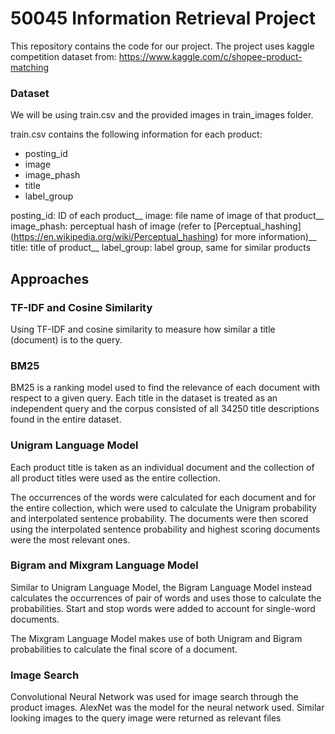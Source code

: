 # 50045 Information Retrieval Project

This repository contains the code for our project. The project uses kaggle competition dataset from: https://www.kaggle.com/c/shopee-product-matching

### Dataset
We will be using train.csv and the provided images in train_images folder.

train.csv contains the following information for each product:
* posting_id
* image
* image_phash
* title
* label_group

posting_id: ID of each product__
image: file name of image of that product__
image_phash: perceptual hash of image (refer to [Perceptual_hashing] (https://en.wikipedia.org/wiki/Perceptual_hashing) for more information)__
title: title of product__
label_group: label group, same for similar products

## Approaches
### TF-IDF and Cosine Similarity
Using TF-IDF and cosine similarity to measure how similar a title (document) is to the query. 

### BM25
BM25 is a ranking model used to find the relevance of each document with respect to a given query. Each title in the dataset is treated as an independent query and the corpus consisted of all 34250 title descriptions found in the entire dataset.

### Unigram Language Model
Each product title is taken as an individual document and the collection of all product titles were used as the entire collection.

The occurrences of the words were calculated for each document and for the entire collection, which were used to calculate the Unigram probability and interpolated sentence probability. The documents were then scored using the interpolated sentence probability and highest scoring documents were the most relevant ones.

### Bigram and Mixgram Language Model
Similar to Unigram Language Model, the Bigram Language Model instead calculates the occurrences of pair of words and uses those to calculate the probabilities. Start and stop words were added to account for single-word documents.

The Mixgram Language Model makes use of both Unigram and Bigram probabilities to calculate the final score of a document. 

### Image Search
Convolutional Neural Network was used for image search through the product images. AlexNet was the model for the neural network used. Similar looking images to the query image were returned as relevant files